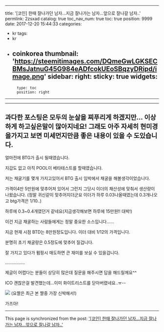 
---
title: '[코인] 한때 잘나가던 남자...지금 잘나가는 남자...앞으로 잘나갈 남자..'
permlink: 2zsxad
catalog: true
toc_nav_num: true
toc: true
position: 9999
date: 2017-12-20 15:44:33
categories:
- kr
tags:
- kr
- coinkorea
thumbnail: 'https://steemitimages.com/DQmeGwLGKSECBMsJatnuG45G984eADfcokUEoSBqzyDRipd/image.png'
sidebar:
    right:
        sticky: true
widgets:
    -
        type: toc
        position: right
---


------------------------------------------
과다한 포스팅은 모두의 눈살을 찌푸리게 하겠지만...
이상하게 하고싶은말이 많아지네요!
그래도 아주 자세히 현미경을가지고 보면 미세먼지만큼 좋은 내용이 있을 수 도있습니다.
---------------------------

얼마전에 BTG가 출시 될때였습니다.

지갑도 없고 아직 POOL이 베타테스트를 할때였습니다. 

저는 채굴기를 몇개 가지고있어서 BTG 출시 임박에서 채굴을 해볼생각이었습니다.

가격이4만 5만원에 맞추어져 있어서 그런지 그당시 이더의 채산성에 맞춰서 생산량이 나왔습니다.
(정말 귀신같이 맞추어지더군요 이더가 하루 0.03나올때였는데 0.3개나오고 btg가격은 1/10..)

하루에 0.3~0.4개였던거 같네요(지금생각해보면 하루에 15만원!! 대박!)


이건 지금 채굴하는 사람들에게는 정말 중요한 소스입니다......

지금 현재 시점 BTD는 8만원정도입니다. 이더 대비 1/12의 가격입니다.

분명히 초기 채굴량은 0.5정도에 맞추어 질겁니다.

잘 가지고 있다가 펌핑시 매도하면 큰 재미를 보실 수 있을겁니다.

................

제글이 어렵다는 분들이 상당히 많은데 질문을 해주시면 답을 해드릴께요^^

ICO 괜찮은걸 발견했는데...이미 화이트리스트를 닫아버렸네요..ㅠ--

![](https://steemitimages.com/DQmeGwLGKSECBMsJatnuG45G984eADfcokUEoSBqzyDRipd/image.png)
(요짤은 최근 본 짤중 가장 신박해서!)

가즈아!

- - -

This page is synchronized from the post: ['[코인] 한때 잘나가던 남자...지금 잘나가는 남자...앞으로 잘나갈 남자..'](https://steemit.com/@virus707/2zsxad)
